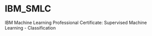 # IBM_SMLC
IBM Machine Learning Professional Certificate: Supervised Machine Learning - Classification
